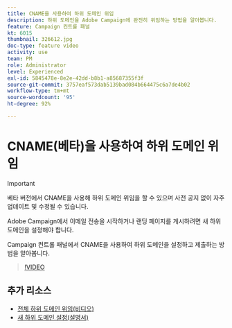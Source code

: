 ```yaml
---
title: CNAME을 사용하여 하위 도메인 위임
description: 하위 도메인을 Adobe Campaign에 완전히 위임하는 방법을 알아봅니다.
feature: Campaign 컨트롤 패널
kt: 6015
thumbnail: 326612.jpg
doc-type: feature video
activity: use
team: PM
role: Administrator
level: Experienced
exl-id: 5845478e-8e2e-42dd-b8b1-a85687355f3f
source-git-commit: 3757eaf573dab5139bad084b664475c6a7de4b02
workflow-type: tm+mt
source-wordcount: '95'
ht-degree: 92%

---
```


# CNAME(베타)을 사용하여 하위 도메인 위임

>[!IMPORTANT]
>
> 베타 버전에서 CNAME을 사용해 하위 도메인 위임을 할 수 있으며 사전 공지 없이 자주 업데이트 및 수정될 수 있습니다.

Adobe Campaign에서 이메일 전송을 시작하거나 랜딩 페이지를 게시하려면 새 하위 도메인을 설정해야 합니다.

Campaign 컨트롤 패널에서 CNAME을 사용하여 하위 도메인을 설정하고 제출하는 방법을 알아봅니다.

>[!VIDEO](https://video.tv.adobe.com/v/326612?quality=12)

## 추가 리소스

* [전체 하위 도메인 위임(비디오)](./subdomain-delegation.md)
* [새 하위 도메인 설정(설명서)](https://experienceleague.adobe.com/docs/control-panel/using/subdomains-and-certificates/setting-up-new-subdomain.html)

